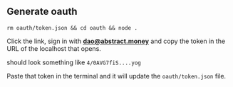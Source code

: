 ## Generate oauth

`rm oauth/token.json && cd oauth && node .`

Click the link, sign in with **dao@abstract.money** and copy the token in the URL of the localhost that opens.

should look something like `4/0AVG7fiS....yog`

Paste that token in the terminal and it will update the `oauth/token.json` file.
